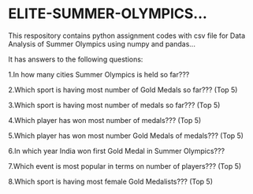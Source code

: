 # ELITE-SUMMER-OLYMPICS...

This respository contains python assignment codes with csv file for Data Analysis of Summer Olympics using numpy and pandas...

It has answers to the following questions:

1.In how many cities Summer Olympics is held so far???

2.Which sport is having most number of Gold Medals so far??? (Top 5)

3.Which sport is having most number of medals so far??? (Top 5)

4.Which player has won most number of medals??? (Top 5)

5.Which player has won most number Gold Medals of medals??? (Top 5)

6.In which year India won first Gold Medal in Summer Olympics???

7.Which event is most popular in terms on number of players??? (Top 5)

8.Which sport is having most female Gold Medalists??? (Top 5)
